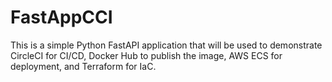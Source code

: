 # FastAppCCI
This is a simple Python FastAPI application that will be used to demonstrate CircleCI for CI/CD, Docker Hub to publish the image, AWS ECS for deployment, and Terraform for IaC.
